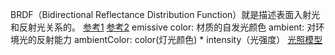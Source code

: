 BRDF（Bidirectional Reflectance Distribution Function）就是描述表面入射光和反射光关系的。
[参考1](https://blog.csdn.net/dengyibing/article/details/111659642)
[参考2](https://zhuanlan.zhihu.com/p/29837458)
emissive color: 材质的自发光颜色
ambient: 对环境光的反射能力
ambientColor: color(灯光颜色) * intensity（光强度）
[光照模型](https://blog.csdn.net/Lindy_pass/article/details/132451425)